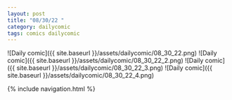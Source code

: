 ```yaml
---
layout: post
title: "08/30/22 "
category: dailycomic
tags: comics dailycomic
---
```

![Daily comic]({{ site.baseurl }}/assets/dailycomic/08_30_22.png)
![Daily comic]({{ site.baseurl }}/assets/dailycomic/08_30_22_2.png)
![Daily comic]({{ site.baseurl }}/assets/dailycomic/08_30_22_3.png)
![Daily comic]({{ site.baseurl }}/assets/dailycomic/08_30_22_4.png)

{% include navigation.html %}

